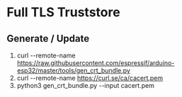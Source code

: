 # Full TLS Truststore

## Generate / Update

1. curl --remote-name https://raw.githubusercontent.com/espressif/arduino-esp32/master/tools/gen_crt_bundle.py
1. curl --remote-name https://curl.se/ca/cacert.pem
1. python3 gen_crt_bundle.py --input cacert.pem
